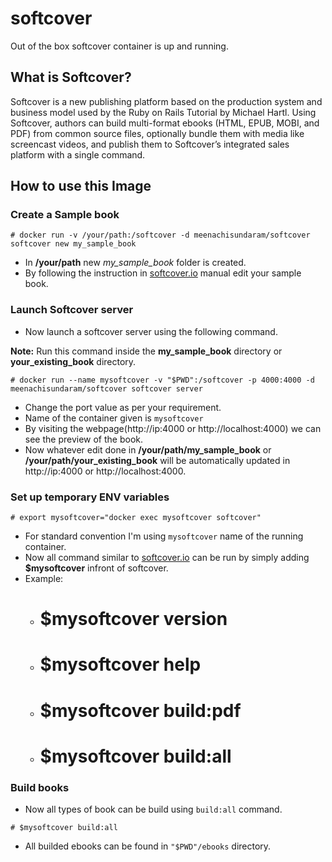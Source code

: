 # softcover

Out of the box softcover container is up and running.

## What is Softcover?

Softcover is a new publishing platform based on the production system and business model used by the Ruby on Rails Tutorial by Michael Hartl. Using Softcover, authors can build multi-format ebooks (HTML, EPUB, MOBI, and PDF) from common source files, optionally bundle them with media like screencast videos, and publish them to Softcover’s integrated sales platform with a single command.

## How to use this Image

### Create a Sample book

```
# docker run -v /your/path:/softcover -d meenachisundaram/softcover softcover new my_sample_book
```

- In **/your/path** new *my_sample_book* folder is created.
- By following the instruction in [softcover.io](http://manual.softcover.io/book) manual edit your sample book.

### Launch Softcover server

- Now launch a softcover server using the following command.

**Note:** Run this command inside the **my_sample_book** directory or **your_existing_book** directory.

```
# docker run --name mysoftcover -v "$PWD":/softcover -p 4000:4000 -d meenachisundaram/softcover softcover server
```

- Change the port value as per your requirement.
- Name of the container given is `mysoftcover`
- By visiting the webpage(http://ip:4000 or http://localhost:4000) we can see the preview of the book.
- Now whatever edit done in **/your/path/my_sample_book** or **/your/path/your_existing_book** will be automatically updated in http://ip:4000 or http://localhost:4000.

### Set up temporary ENV variables

```
# export mysoftcover="docker exec mysoftcover softcover"
```

- For standard convention I'm using `mysoftcover` name of the running container.
- Now all command similar to [softcover.io](http://manual.softcover.io/book) can be run by simply adding **$mysoftcover** infront of softcover.
- Example:
  - # $mysoftcover version
  - # $mysoftcover help
  - # $mysoftcover build:pdf
  - # $mysoftcover build:all

### Build books

- Now all types of book can be build using `build:all` command.

```
# $mysoftcover build:all
```

- All builded ebooks can be found in `"$PWD"/ebooks` directory.
